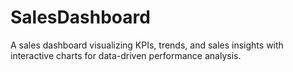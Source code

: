 # SalesDashboard
A sales dashboard visualizing KPIs, trends, and sales insights with interactive charts for data-driven performance analysis.

